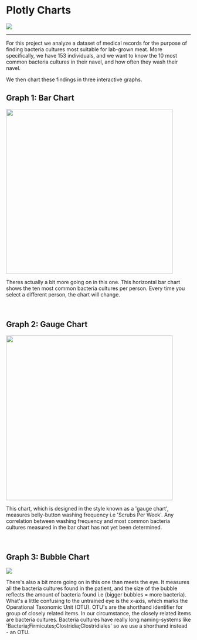 # Plotly Charts
<img src="https://github.com/carlosjennings1991/plotly_charts/blob/main/medicalphoto.png">

---
For this project we analyze a dataset of medical records for the purpose of finding bacteria cultures most suitable for lab-grown meat. 
More specifically, we have 153 individuals, and we want to know the 10 most common bacteria cultures in their navel, and how often they wash their navel. 

We then chart these findings in three interactive graphs. 

## Graph 1: Bar Chart

<img src="https://github.com/carlosjennings1991/plotly_charts/blob/main/bar%20chart.png" width="454" height="448">

Theres actually a bit more going on in this one. This horizontal bar chart shows the ten most common bacteria cultures per person. Every time you select a different person, the chart will change. 

<br>

## Graph 2: Gauge Chart

<img src="https://github.com/carlosjennings1991/plotly_charts/blob/main/gauge%20chart.png" width="454" height="448">

This chart, which is designed in the style known as a 'gauge chart', measures belly-button washing frequency i.e 'Scrubs Per Week'. 
Any correlation between washing frequency and most common bacteria cultures measured in the bar chart has not yet been determined. 

<br>

## Graph 3: Bubble Chart

<img src="https://github.com/carlosjennings1991/plotly_charts/blob/main/bubble%20chart.png">

There's also a bit more going on in this one than meets the eye. It measures all the bacteria cultures found in the patient, and the size of the bubble reflects the amount of bacteria found i.e (bigger bubbles = more bacteria). What's a little confusing to the untrained eye is the x-axis, which marks the Operational Taxonomic Unit (OTU). OTU's are the shorthand identifier for group of closely related items. In our circumstance, the closely related items are bacteria cultures. Bacteria cultures have really long naming-systems like 'Bacteria;Firmicutes;Clostridia;Clostridiales' so we use a shorthand instead - an OTU. 

  
